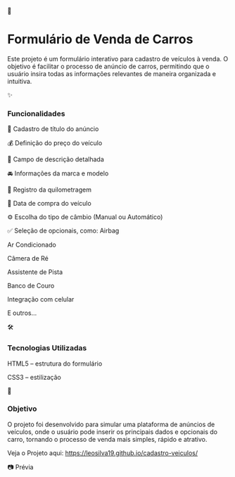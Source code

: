 🚗 <h1>Formulário de Venda de Carros</h1>

Este projeto é um formulário interativo para cadastro de veículos à venda. O objetivo é facilitar o processo de anúncio de carros, permitindo que o usuário insira todas as informações relevantes de maneira organizada e intuitiva.

✨ <h3>Funcionalidades</h3>

📌 Cadastro de título do anúncio

💰 Definição do preço do veículo

📝 Campo de descrição detalhada

🚘 Informações da marca e modelo

📏 Registro da quilometragem

📅 Data de compra do veículo

⚙️ Escolha do tipo de câmbio (Manual ou Automático)

✅ Seleção de opcionais, como:
Airbag

Ar Condicionado

Câmera de Ré

Assistente de Pista

Banco de Couro

Integração com celular

E outros...


🛠️ <h3>Tecnologias Utilizadas</h3>

HTML5 – estrutura do formulário

CSS3 – estilização

🎯 <h3>Objetivo</h3>

O projeto foi desenvolvido para simular uma plataforma de anúncios de veículos, onde o usuário pode inserir os principais dados e opcionais do carro, tornando o processo de venda mais simples, rápido e atrativo.

Veja o Projeto aqui: https://leosilva19.github.io/cadastro-veiculos/

📷 Prévia

